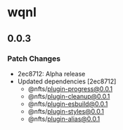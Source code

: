 # wqnl

## 0.0.3

### Patch Changes

-   2ec8712: Alpha release
-   Updated dependencies [2ec8712]
    -   @nfts/plugin-progress@0.0.1
    -   @nfts/plugin-cleanup@0.0.1
    -   @nfts/plugin-esbuild@0.0.1
    -   @nfts/plugin-styles@0.0.1
    -   @nfts/plugin-alias@0.0.1
